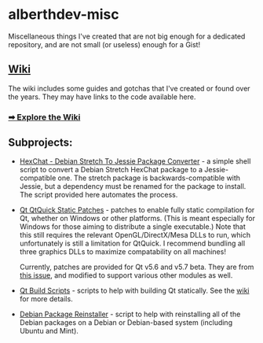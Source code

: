 # alberthdev-misc
Miscellaneous things I've created that are not big enough for a
dedicated repository, and are not small (or useless) enough for a Gist!

## [Wiki](../../wiki/)
The wiki includes some guides and gotchas that I've created or found
over the years. They may have links to the code available here.

### [➡ Explore the Wiki](../../wiki)

## Subprojects:

 * [HexChat - Debian Stretch To Jessie Package Converter][p1] -
   a simple shell script to convert a Debian Stretch HexChat package to
   a Jessie-compatible one. The stretch package is backwards-compatible
   with Jessie, but a dependency must be renamed for the package to
   install. The script provided here automates the process.

 * [Qt QtQuick Static Patches][p2] -
   patches to enable fully static compilation for Qt, whether on
   Windows or other platforms. (This is meant especially for Windows
   for those aiming to distribute a single executable.) Note that
   this still requires the relevant OpenGL/DirectX/Mesa DLLs to run,
   which unfortunately is still a limitation for QtQuick. I recommend
   bundling all three graphics DLLs to maximize compatability on
   all machines!
   
   Currently, patches are provided for Qt v5.6 and v5.7 beta. They are
   from [this issue](https://bugreports.qt.io/browse/QTBUG-35754),
   and modified to support various other modules as well.

 * [Qt Build Scripts][p3] -
   scripts to help with building Qt statically. See the
   [wiki][wiki] for more details.

 * [Debian Package Reinstaller][p4] -
   script to help with reinstalling all of the Debian packages on a
   Debian or Debian-based system (including Ubuntu and Mint).

[p1]: HexChat_Debian_Stretch_To_Jessie_Package_Converter/
[p2]: QtQuickStaticPatches/
[p3]: QtBuildScripts/
[p4]: DebianPackageReinstaller/
[wiki]: https://github.com/alberthdev/alberthdev-misc/wiki/Building-Qt-v5.6-Statically-on-Windows
